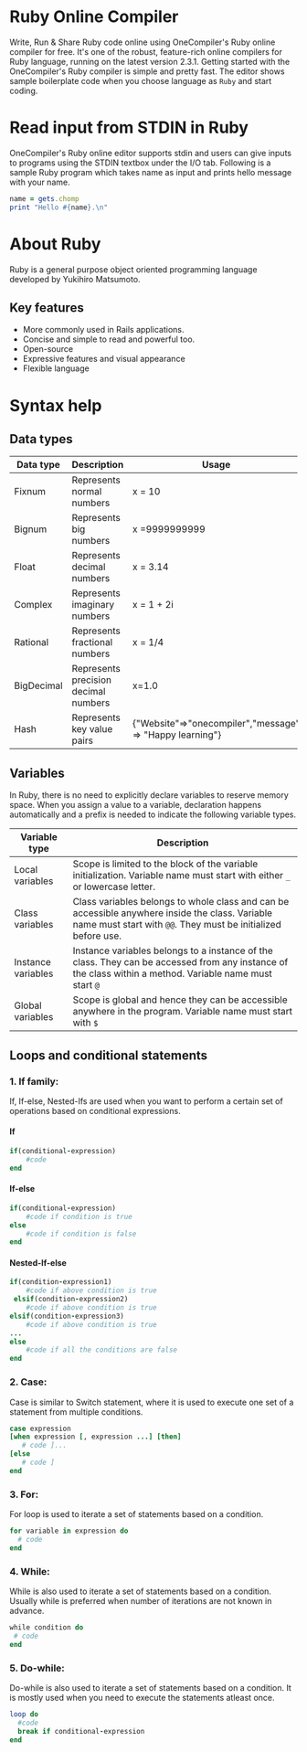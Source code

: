 # Ruby Online Compiler

Write, Run & Share Ruby code online using OneCompiler's Ruby online compiler for free. It's one of the robust, feature-rich online compilers for Ruby language, running on the latest version 2.3.1. Getting started with the OneCompiler's Ruby compiler is simple and pretty fast. The editor shows sample boilerplate code when you choose language as `Ruby` and start coding. 

# Read input from STDIN in Ruby

OneCompiler's Ruby online editor supports stdin and users can give inputs to programs using the STDIN textbox under the I/O tab. Following is a sample Ruby program which takes name as input and prints hello message with your name.

```ruby
name = gets.chomp               
print "Hello #{name}.\n" 
```

# About Ruby

Ruby is a general purpose object oriented programming language developed by Yukihiro Matsumoto.

## Key features

* More commonly used in Rails applications.
* Concise and simple to read and powerful too.
* Open-source
* Expressive features and visual appearance
* Flexible language

# Syntax help

## Data types

|Data type|	Description| Usage|
|----|----|----|
|Fixnum| Represents normal numbers|	x = 10|
|Bignum| Represents big numbers|	x =9999999999|
|Float| Represents decimal numbers|	x = 3.14|
|Complex| Represents imaginary numbers|	x = 1 + 2i|
|Rational| Represents fractional numbers| x = 1/4|
|BigDecimal| Represents precision decimal numbers| x=1.0|
|Hash| Represents key value pairs|{"Website"=>"onecompiler","message" => "Happy learning"}|

## Variables

In Ruby, there is no need to explicitly declare variables to reserve memory space. When you assign a value to a variable, declaration happens automatically and a prefix is needed to indicate the following variable types.

|Variable type|Description|
|----|----|
|Local variables|Scope is limited to the block of the variable initialization. Variable name must start with either `_` or lowercase letter. |
|Class variables|Class variables belongs to whole class and can be accessible anywhere inside the class. Variable name must start with `@@`. They must be initialized before use.|
|Instance variables|Instance variables belongs to a instance of the class. They can be accessed from any instance of the class within a method. Variable name must start `@`|
|Global variables|Scope is global and hence they can be accessible anywhere in the program. Variable name must start with `$`|

## Loops and conditional statements

### 1. If family:

If, If-else, Nested-Ifs are used when you want to perform a certain set of operations based on conditional expressions.

#### If

```ruby
if(conditional-expression)
    #code    
end
```

#### If-else
```ruby
if(conditional-expression)  
    #code if condition is true  
else   
    #code if condition is false  
end 
```

#### Nested-If-else
```ruby
if(condition-expression1)   
    #code if above condition is true  
 elsif(condition-expression2)  
    #code if above condition is true  
elsif(condition-expression3)   
    #code if above condition is true  
...  
else   
    #code if all the conditions are false  
end  
```

### 2. Case:

Case is similar to Switch statement, where it is used to execute one set of a statement from multiple conditions.

```ruby
case expression  
[when expression [, expression ...] [then]  
   # code ]...  
[else  
   # code ]  
end  
```

### 3. For:

For loop is used to iterate a set of statements based on a condition.

```ruby
for variable in expression do   
  # code  
end
```
### 4. While:

While is also used to iterate a set of statements based on a condition. Usually while is preferred when number of iterations are not known in advance.

```ruby
while condition do   
 # code 
end  
```
### 5. Do-while:

Do-while is also used to iterate a set of statements based on a condition. It is mostly used when you need to execute the statements atleast once.

```ruby
loop do   
  #code  
  break if conditional-expression  
end 
```
